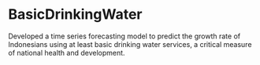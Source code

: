 # BasicDrinkingWater
Developed a time series forecasting model to predict the growth rate of Indonesians using at least basic drinking water services, a critical measure of national health and development.
